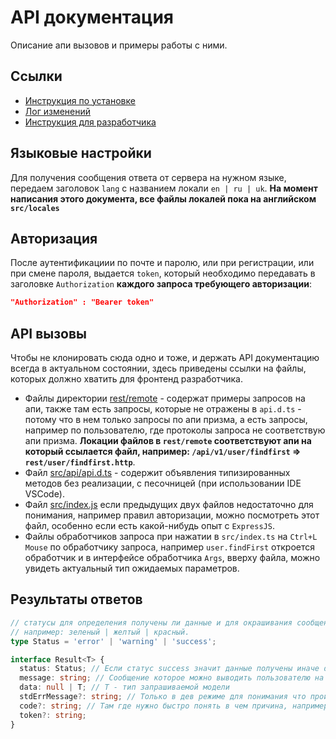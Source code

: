 # API документация

Описание апи вызовов и примеры работы с ними.

## Ссылки

- [Инструкция по установке](../README.md)
- [Лог изменений](./CHANGELOG.md)
- [Инструкция для разработчика](./CONTRIBUTING.md)

## Языковые настройки

Для получения сообщения ответа от сервера на нужном языке, передаем заголовок `lang` с названием локали `en | ru | uk`. **На момент написания этого документа, все файлы локалей пока на английском `src/locales`**

## Авторизация

После аутентификациии по почте и паролю, или при регистрации, или при смене пароля, выдается `token`, который необходимо передавать в заголовке `Authorization` **каждого запроса требующего авторизации**:

```JSON
"Authorization" : "Bearer token"
```

## API вызовы

Чтобы не клонировать сюда одно и тоже, и держать API документацию всегда в актуальном состоянии, здесь приведены ссылки на файлы, которых должно хватить для фронтенд разработчика.

- Файлы директории [rest/remote](../rest/remote) - содержат примеры запросов на апи, также там есть запросы, которые не отражены в `api.d.ts` - потому что в нем только запросы по апи призма, а есть запросы, например по пользователю, где протоколы запроса не соответствую апи призма. **Локации файлов в `rest/remote` соответствуют апи на который ссылается файл, например: `/api/v1/user/findfirst` => `rest/user/findfirst.http`**.
- Файл [src/api/api.d.ts](../src/api/api.d.ts) - содержит объявления типизированных методов без реализации, с песочницей (при использовании IDE VSCode).
- Файл [src/index.js](../src/index.js) если предыдущих двух файлов недостаточно для понимания, например правил авторизации, можно посмотреть этот файл, особенно если есть какой-нибудь опыт с `ExpressJS`.
- Файлы обработчиков запроса при нажатии в `src/index.ts` на `Ctrl+L Mouse` по обработчику запроса, например `user.findFirst` откроется обработчик и в интерфейсе обработчика `Args`, вверху файла, можно увидеть актуальный тип ожидаемых параметров.

## Результаты ответов

```typescript
// статусы для определения получены ли данные и для окрашивания сообщений,
// например: зеленый | желтый | красный.
type Status = 'error' | 'warning' | 'success';

interface Result<T> {
  status: Status; // Если статус success значит данные получены иначе data === null
  message: string; // Сообщение которое можно выводить пользователю на его языке
  data: null | T; // T - тип запрашиваемой модели
  stdErrMessage?: string; // Только в дев режиме для понимания что произошло
  code?: string; // Там где нужно быстро понять в чем причина, например email, чтобы подсветить пользователю нужное поле
  token?: string;
}
```
